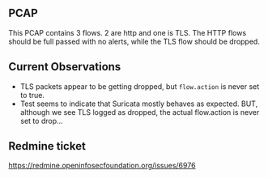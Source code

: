## PCAP

This PCAP contains 3 flows. 2 are http and one is TLS. The HTTP flows should
be full passed with no alerts, while the TLS flow should be dropped.

## Current Observations

- TLS packets appear to be getting dropped, but `flow.action` is never
set to true.
- Test seems to indicate that Suricata mostly behaves as expected. BUT, although
  we see TLS logged as dropped, the actual flow.action is never set to drop...

## Redmine ticket

https://redmine.openinfosecfoundation.org/issues/6976
